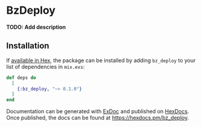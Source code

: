 # BzDeploy

**TODO: Add description**

## Installation

If [available in Hex](https://hex.pm/docs/publish), the package can be installed
by adding `bz_deploy` to your list of dependencies in `mix.exs`:

```elixir
def deps do
  [
    {:bz_deploy, "~> 0.1.0"}
  ]
end
```

Documentation can be generated with [ExDoc](https://github.com/elixir-lang/ex_doc)
and published on [HexDocs](https://hexdocs.pm). Once published, the docs can
be found at <https://hexdocs.pm/bz_deploy>.

